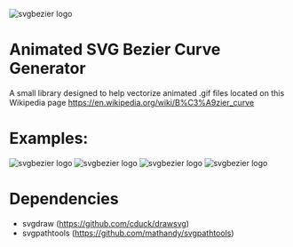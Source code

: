 ![svgbezier logo](https://github.com/michaeljaneway/Wiki-Anims/blob/master/assets/B%C3%A9zier%205%20big.svg)

# Animated SVG Bezier Curve Generator

A small library designed to help vectorize animated .gif files located on this Wikipedia page
https://en.wikipedia.org/wiki/B%C3%A9zier_curve

# Examples:
![svgbezier logo](https://github.com/michaeljaneway/Wiki-Anims/blob/master/assets/B%C3%A9zier%201%20big.svg)
![svgbezier logo](https://github.com/michaeljaneway/Wiki-Anims/blob/master/assets/B%C3%A9zier%202%20big.svg)
![svgbezier logo](https://github.com/michaeljaneway/Wiki-Anims/blob/master/assets/B%C3%A9zier%203%20big.svg)
![svgbezier logo](https://github.com/michaeljaneway/Wiki-Anims/blob/master/assets/B%C3%A9zier%204%20big.svg)



# Dependencies
- svgdraw (https://github.com/cduck/drawsvg)
- svgpathtools (https://github.com/mathandy/svgpathtools)
